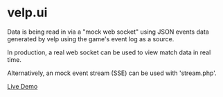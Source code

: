 # velp.ui
Data is being read in via a "mock web socket" using JSON events data generated by velp using the game's event log as a source.

In production, a real web socket can be used to view match data in real time.

Alternatively, an mock event stream (SSE) can be used with 'stream.php'.

[Live Demo](http://z.github.io/velp.ui)

